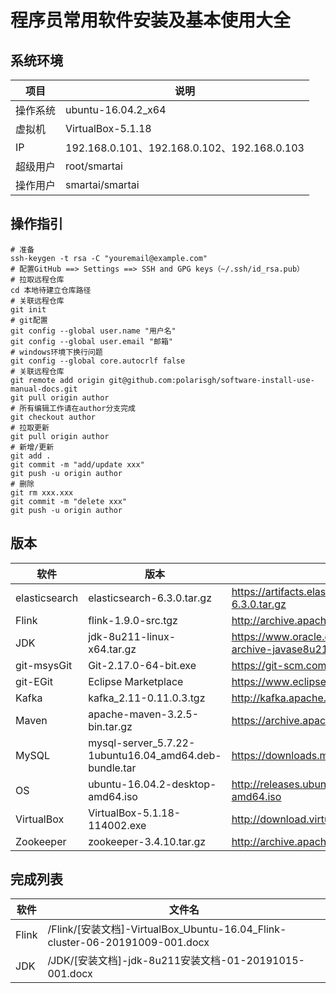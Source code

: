 # 程序员常用软件安装及基本使用大全

## 系统环境
| 项目     | 说明               |
| -------- | ------------------ |
| 操作系统 | ubuntu-16.04.2_x64 |
| 虚拟机   | VirtualBox-5.1.18  |
| IP       | 192.168.0.101、192.168.0.102、192.168.0.103      |
| 超级用户 | root/smartai       |
| 操作用户 | smartai/smartai    |

## 操作指引
```shell
# 准备
ssh-keygen -t rsa -C "youremail@example.com"
# 配置GitHub ==> Settings ==> SSH and GPG keys（~/.ssh/id_rsa.pub）
# 拉取远程仓库
cd 本地待建立仓库路径
# 关联远程仓库
git init
# git配置
git config --global user.name "用户名"
git config --global user.email "邮箱"
# windows环境下换行问题
git config --global core.autocrlf false
# 关联远程仓库
git remote add origin git@github.com:polarisgh/software-install-use-manual-docs.git
git pull origin author
# 所有编辑工作请在author分支完成
git checkout author
# 拉取更新
git pull origin author
# 新增/更新
git add .
git commit -m "add/update xxx"	
git push -u origin author
# 删除
git rm xxx.xxx
git commit -m "delete xxx"	
git push -u origin author
```


## 版本


| 软件          | 版本                                                  | 来源                                                         |
| ------------- | ----------------------------------------------------- | ------------------------------------------------------------ |
| elasticsearch | elasticsearch-6.3.0.tar.gz                            | https://artifacts.elastic.co/downloads/elasticsearch/elasticsearch-6.3.0.tar.gz |
| Flink         | flink-1.9.0-src.tgz                                   | http://archive.apache.org/dist/flink/flink-1.9.0/            |
| JDK           | jdk-8u211-linux-x64.tar.gz                            | https://www.oracle.com/technetwork/java/javase/downloads/java-archive-javase8u211-later-5573849.html |
| git-msysGit   | Git-2.17.0-64-bit.exe                                 | https://git-scm.com/download                                 |
| git-EGit      | Eclipse Marketplace                                   | https://www.eclipse.org/egit/download/                       |
| Kafka         | kafka_2.11-0.11.0.3.tgz                               | http://kafka.apache.org/downloads.html                       |
| Maven         | apache-maven-3.2.5-bin.tar.gz                         | https://archive.apache.org/dist/maven/maven-3/               |
| MySQL         | mysql-server_5.7.22-1ubuntu16.04_amd64.deb-bundle.tar | https://downloads.mysql.com/archives/community/              |
| OS            | ubuntu-16.04.2-desktop-amd64.iso                      | http://releases.ubuntu.com/16.04/ubuntu-16.04-desktop-amd64.iso |
| VirtualBox    | VirtualBox-5.1.18-114002.exe                          | http://download.virtualbox.org/virtualbox/                   |
| Zookeeper     | zookeeper-3.4.10.tar.gz                               | http://archive.apache.org/dist/zookeeper/zookeeper-3.4.10/   |

## 完成列表

| 软件          | 文件名                                                  | 
| ------------- | ----------------------------------------------------- | 
| Flink | /Flink/[安装文档]-VirtualBox_Ubuntu-16.04_Flink-cluster-06-20191009-001.docx                            | 
| JDK | /JDK/[安装文档]-jdk-8u211安装文档-01-20191015-001.docx                            | 

